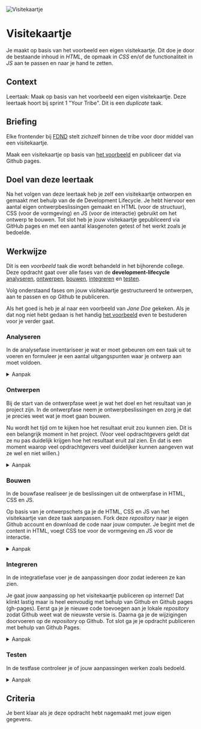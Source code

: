 
![Visitekaartje](VisitekaartjeDuplicate.jpg "Visitekaartje")

# Visitekaartje
Je maakt op basis van het voorbeeld een eigen visitekaartje. Dit doe je door de bestaande inhoud in _HTML_, de opmaak in _CSS_ en/of de functionaliteit in _JS_ aan te passen en naar je hand te zetten.

## Context

Leertaak: Maak op basis van het voorbeeld een eigen visitekaartje. Deze leertaak hoort bij sprint 1 "Your Tribe". Dit is een _duplicate_ taak.


## Briefing

Elke frontender bij [FDND](https://fdnd.nl) stelt zichzelf binnen de tribe voor door middel van een visitekaartje. 

Maak een visitekaartje op basis van [het voorbeeld](https://github.com/fdnd-task/fdnd-visitekaartje-example) en publiceer dat via Github pages.


## Doel van deze leertaak

Na het volgen van deze leertaak heb je zelf een visitekaartje ontworpen en gemaakt met behulp van de de Development Lifecycle. Je hebt hiervoor een aantal eigen ontwerpbeslissingen gemaakt en HTML (voor de structuur), CSS (voor de vormgeving) en JS (voor de interactie) gebruikt om het ontwerp te bouwen. Tot slot heb je jouw visitekaartje gepubliceerd via GitHub pages en met een aantal klasgenoten getest of het werkt zoals je bedoelde.



## Werkwijze

Dit is een *voorbeeld* taak die wordt behandeld in het bijhorende college. Deze opdracht gaat over alle fases van de **development-lifecycle** [analyseren](#analyseren), [ontwerpen](#ontwerpen), [bouwen](#bouwen), [integreren](#integreren) en [testen](#testen).

Volg onderstaand fases om jouw visitekaartje gestructureerd te ontwerpen, aan te passen en op Github te publiceren.

Als het goed is heb je al naar een voorbeeld van *Jane Doe* gekeken. Als je dat nog niet hebt gedaan is het handig [het voorbeeld](https://github.com/fdnd-task/fdnd-visitekaartje-example) even te bestuderen voor je verder gaat. 


### Analyseren

In de analysefase inventariseer je wat er moet gebeuren om een taak uit te voeren en formuleer je een aantal uitgangspunten waar je ontwerp aan moet voldoen.

<details>
<summary>Aanpak</summary>

1. Lees de instructies van deze leertaak zorgvuldig door.
2. Bekijk de verschillende fases van de Development Lifecycle en wat je per stap gaat doen.
3. Bespreek wat je aan werk verwacht en maak aantekening. (wat komt je bekend voor, wat heb je al vaker gedaan of wat lijkt je lastig)

</details>

### Ontwerpen

Bij de start van de ontwerpfase weet je wat het doel en het resultaat van je project zijn. In de ontwerpfase neem je ontwerpbeslissingen en zorg je dat je precies weet wat je moet gaan bouwen. 

Nu wordt het tijd om te kijken hoe het resultaat eruit zou kunnen zien. Dit is een belangrijk moment in het project.
(Voor veel opdrachtgevers geldt dat ze nu pas duidelijk krijgen hoe het resultaat eruit zal zien. En dat is een moment waarop veel opdrachtgevers veel duidelijker kunnen aangeven wat ze wel en niet willen.)

<details>
<summary>Aanpak</summary>

1. Schets in je boekje! (Wat wil je over jezelf vertellen? Waar ben je geboren? Waar woon je nu? Wat is je lievelingseten? Heb je een bijbaan? Zit je op een sport? Heb je ambities? Waar wil je goed in worden? Wat zou een leraar van je vorige school over jou vertellen? En wat zeggen je vrienden?)
2. Bespreek je schets en ideeën met je squad en verzamel feedback
3. Schets een een definitieve versie van je visitekaartje
  
<img width="856" alt="image" src="https://user-images.githubusercontent.com/1391509/132128256-8fde0aeb-d022-44bc-b666-563d6fb12f88.png">


#### Materiaal ontwerpfase

- Pen en papier.

Over kleur, hoe te kiezen en toe te passen:
- [Color: Theory and trends: uit LinkedInLearning cursus 'Design Aesthetics for the Web'](https://www.linkedin.com/learning/design-aesthetics-for-the-web/color-theory-and-trends?contextUrn=urn%3Ali%3AlyndaLearningPath%3A56e050fb3dd5598244f16b21&u=2132228)
- [The psychology of color in web design @ 99designs](https://en.99designs.nl/blog/creative-inspiration/psychology-color-web-design/)
- [Web design color theory @ TNW](https://thenextweb.com/dd/2015/04/07/how-to-create-the-right-emotions-with-color-in-web-design/)

Over het (Gebruik van) beeld en iconen
- [How to use images more effectively in web design @ CreativeBloq](https://www.creativebloq.com/inspiration/how-to-use-images-more-effectively-in-web-design)
- [Icons in web design @ Medium](https://medium.com/outcrowd/icons-in-web-design-824f57cb2db0)
- [Unsplash: een website met rechtenvrije beelden](https://unsplash.com/)

Over typografie, hoe te kiezen en te gebruiken:
- [Choosing and Using Web Fonts](https://www.linkedin.com/learning/choosing-and-using-web-fonts/welcome?u=2132228)
- [Typography for Developers @ CSS-tricks](https://css-tricks.com/typography-for-developers/)

</details>

### Bouwen
In de bouwfase realiseer je de beslissingen uit de ontwerpfase in HTML, CSS en JS.

Op basis van je ontwerpschets ga je de HTML, CSS en JS van het visitekaartje van deze taak aanpassen. Fork deze _repository_ naar je eigen Github account en download de code naar jouw computer. Je begint met de content in HTML, voegt CSS toe voor de vormgeving en JS voor de interactie. 


<details>
<summary>Aanpak</summary>
  
#### Forken en Downloaden
  

#### HTML
  
Alle inhoud van een webpagina wordt vastgelegd in HTML. Neem de tijd voor deze stap en zorg dat je het HTML bestand begrijpt.

1. Open het ```/index.html``` bestand in een editor.
2. Op regel 15 staat een ```<h1>...</h1>``` element met een  naam. Voer hier jouw eigen naam in.
3. Op regel 16 staan ```<p><em>...</em></p>``` met daarin de *beschrijving* van Jane. Pas dit aan naar jouw eigen tekst.
4. Pas op dezelfde manier de vaardigheden op regels 38 en verder en het motto op regel 44 aan. 
5. In het voorbeeld staat een foto ```<img src="assets/creative-coder.png">``` op regel 36. Verander de foto met jouw mugshot.
6. Je kunt als je wilt ook de icoontjes vervangen voor iets wat beter bij jouw past, gebruik daarvoor de [Unicode Character Table](https://unicode-table.com/en/).

  
#### Materiaal bouwfase HTML
- [HTML semantics @ YouTube](https://www.youtube.com/watch?v=n9T2B91hHRM)
- [Overzicht van HTML elementen @ MDN](https://developer.mozilla.org/nl/docs/Web/HTML/Element)


#### CSS
  
De vormgeving van een webpagina worden vastgelegd in CSS, zoals de layout, achtergrondkleur, tekstkleur en grootte, randen, schaduwen etc). Neem de tijd voor deze stap en zorg dat je het CSS bestand begrijpt. 

  0. Kun je zien op welke regel in het HTML document het CSS document wordt gekoppeld?
  1. Open het ```/styles/style.css``` bestand in een editor. 
  2. Op regel 24 en 25 wordt de achtergrondkleur vastgelegd in de regels:
```
background: rgb(0,239,255);
background: linear-gradient(0deg, rgba(0,239,255,1) 40%, #4e54c8 100%);
```
  De eerste waarde stelt een kleur in met RGB notatie. Voer de RGB waarde  voor jouw achtergrondkleur in. Als je het interessant vindt mag je proberen de gradient naar je hand te zetten ;)

  3. Op regel 13 staat ```color: #10214e```, deze regel legt de normale tekstkleur van het bestand vast in hexadecimale notatie. Pas ook deze kleur aan naar jouw kleurenpalet.
  4. Zoek het bestand verder door en zet alle ```background``` en ```color``` declaraties naar jouw hand.
  5. In het bestand wordt ook de stijl bepaald van twee SVG afbeeldingen. De declaraties die hier voor gebruikt worden zijn ```stroke``` en ```fill```. Als je het tof vindt kan je ook die kleuren aanpassen aan jouw kleurenpalet!

#### Materiaal bouwfase CSS
- [CSS Almanac @ CSS-tricks](https://css-tricks.com/almanac/)
- [A Guide to flexbox @ CSS-tricks](https://css-tricks.com/snippets/css/a-guide-to-flexbox/)
- [What the flexbox? @ Wes Bos](https://flexbox.io/)
- [CSS Typography - Change Font, Size, Spacing & more @ YouTube](https://www.youtube.com/watch?v=RNakAX3rVVw)
- [CSS Transitions and Animations 101 @ YouTube](https://www.youtube.com/watch?v=n9T2B91hHRM)


#### JS
  
De interactie op de pagina wordt bepaald door Javascript (JS). Neem de tijd voor deze stap en zorg dat je het JS bestand begrijpt. Als je nog nooit iets met JSS zelf hebt gedaan, bekijk dan met een klasgenoot de code, misschien kan hij of zij je uitleggen wat er gebeurt. 

  0. Kun je zien op welke regel in het HTML document het JS document wordt gekoppeld?
  1. Open het ```/script/script.js``` bestand in een editor. 
  2. Schrijf achter elke regel wat die doet.
  3. Heb je zelf ook een interactie bedacht voor je visitekaartje? Hoe zou je dat kunnen maken?

#### Materiaal bouwfase JS

- [One thing about JavaScript @ CSS-tricks](https://css-tricks.com/video-screencasts/150-hey-designers-know-one-thing-javascript-recommend/)
- [Chrome Dev Tools Elements Tab @ YouTube](https://www.youtube.com/watch?v=Z3HGJsNLQ1E)

</details>

### Integreren

In de integratiefase voer je de aanpassingen door zodat iedereen ze kan zien.

Je gaat jouw aanpassing op het visitekaartje publiceren op internet! Dat klinkt lastig maar is heel eenvoudig met behulp van Github en Github pages (gh-pages). Eerst ga je je nieuwe code toevoegen aan je lokale _repository_ zodat Github weet wat de nieuwste versie is. Daarna ga je de wijzigingen doorvoeren op de _repository_ op Github. Tot slot ga je je opdracht publiceren met behulp van Github Pages. 


<details>
<summary>Aanpak</summary>

  1. Open de Github-Desktop App 
  2. Browse naar de repo van deze opdracht FDND-visitekaartje-duplicate
  3. Hier zie je alle wijzigingen die je hebt gemaakt [changes].
  4. Schrijf een titel waaraan je goed kan zien wat je hebt gewijzigd (dit is verplicht)
  5. Schrijf zo nodig ook een beschrijving waarin je kan uitleggen wat er is veranderd en waarom. Dit is vooral handig als je met meer mensen samen werkt. 
  6. _Commit_ je code aan je lokale _repository_, klik op [Commit to Master]
  7. Nu kan je je code naar de online repository_ op Github uploaden, klik op [Push origin]
  8. Nu kun je je website publiceren. Selecteer Setting van je online _repository_ om naar de instellingen te gaan. 
  9. Klik in het linkermenu op *Pages*. Als het goed is zie je hetzelfde als in onderstaande screenshot:

![Github Pages](./gh-pages1.png)
  
  
  10. Selecteer bij *Source* de **Master branch** en klik op Save:

![Github Pages](./gh-pages2.png)
  
  11. Als het goed is gegaan kan je binnen enkele momenten jouw visitekaartje bekijken via de URL: [https://username.github.io/fdnd-visitekaartje-duplicate/](https://username.github.io/fdnd-visitekaartje-duplicate/).

  12. Bekijk jouw visitekaartje even uitgebreid, ga daarna verder met de volgende fase.
  


#### Materiaal integratiefase

- [Creating a Github pages site @ Github](https://docs.github.com/en/github/working-with-github-pages/creating-a-github-pages-site#creating-your-site)
- [How To Publish Your HTML With Github Pages @ Github](https://anilemrah.medium.com/how-to-publish-your-html-with-github-pages-8f3f854e7d4)

</details>


### Testen
In de testfase controleer je of jouw aanpassingen werken zoals bedoeld.



<details>
<summary>Aanpak</summary>

1. Laat jouw visitekaartje testen door een paar klasgenoten en jouw docent. Noteer wat ze er van vinden. Ben je tevreden met het resultaat? Zo niet herhaal dan bovenstaande stappen.

</details>






## Criteria

Je bent klaar als je deze opdracht hebt nagemaakt met jouw eigen gegevens.
